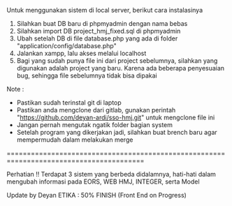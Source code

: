 Untuk menggunakan sistem di local server, berikut cara instalasinya

1. Silahkan buat DB baru di phpmyadmin dengan nama bebas
2. Silahkan import DB project_hmj_fixed.sql di phpmyadmin
3. Ubah setelah DB di file database.php yang ada di folder "application/config/database.php"
4. Jalankan xampp, lalu akses melalui localhost
5. Bagi yang sudah punya file ini dari project sebelumnya, silahkan yang digunakan adalah project yang baru. Karena ada beberapa penyesuaian bug, sehingga file sebelumnya tidak bisa dipakai


Note :
- Pastikan sudah terinstal git di laptop
- Pastikan anda mengclone dari gitlab, gunakan perintah "https://github.com/deyan-ardi/sso-hmj.git" untuk mengclone file ini
- Jangan pernah mengutak ngatik folder bagian system
- Setelah program yang dikerjakan jadi, silahkan buat brench baru agar mempermudah dalam melakukan merge


========================================================================================

Perhatian !! 
Terdapat 3 sistem yang berbeda didalamnya, hati-hati dalam mengubah informasi pada EORS, WEB HMJ, INTEGER, serta Model

Update by Deyan
ETIKA : 50% FINISH (Front End on Progress)


